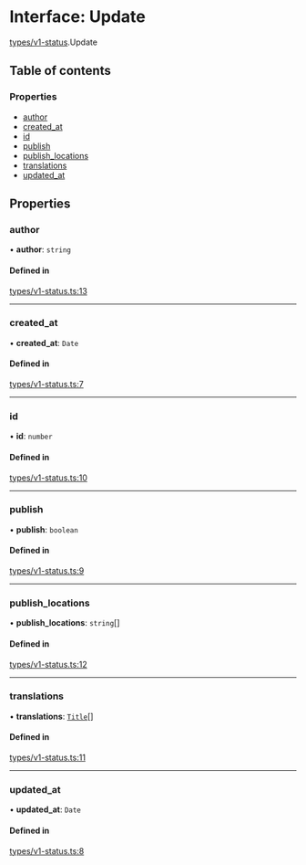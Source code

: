 # Interface: Update

[types/v1-status](../modules/types_v1_status.md).Update

## Table of contents

### Properties

- [author](types_v1_status.Update.md#author)
- [created\_at](types_v1_status.Update.md#created_at)
- [id](types_v1_status.Update.md#id)
- [publish](types_v1_status.Update.md#publish)
- [publish\_locations](types_v1_status.Update.md#publish_locations)
- [translations](types_v1_status.Update.md#translations)
- [updated\_at](types_v1_status.Update.md#updated_at)

## Properties

### author

• **author**: `string`

#### Defined in

[types/v1-status.ts:13](https://github.com/jameslinimk/unofficial-valorant-api/blob/fe67431/package/src/types/v1-status.ts#L13)

___

### created\_at

• **created\_at**: `Date`

#### Defined in

[types/v1-status.ts:7](https://github.com/jameslinimk/unofficial-valorant-api/blob/fe67431/package/src/types/v1-status.ts#L7)

___

### id

• **id**: `number`

#### Defined in

[types/v1-status.ts:10](https://github.com/jameslinimk/unofficial-valorant-api/blob/fe67431/package/src/types/v1-status.ts#L10)

___

### publish

• **publish**: `boolean`

#### Defined in

[types/v1-status.ts:9](https://github.com/jameslinimk/unofficial-valorant-api/blob/fe67431/package/src/types/v1-status.ts#L9)

___

### publish\_locations

• **publish\_locations**: `string`[]

#### Defined in

[types/v1-status.ts:12](https://github.com/jameslinimk/unofficial-valorant-api/blob/fe67431/package/src/types/v1-status.ts#L12)

___

### translations

• **translations**: [`Title`](types_v1_status.Title.md)[]

#### Defined in

[types/v1-status.ts:11](https://github.com/jameslinimk/unofficial-valorant-api/blob/fe67431/package/src/types/v1-status.ts#L11)

___

### updated\_at

• **updated\_at**: `Date`

#### Defined in

[types/v1-status.ts:8](https://github.com/jameslinimk/unofficial-valorant-api/blob/fe67431/package/src/types/v1-status.ts#L8)
